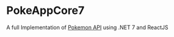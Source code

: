 # PokeAppCore7

A full Implementation of <a href="https://pokeapi.co">Pokemon API</a> using .NET 7 and ReactJS

